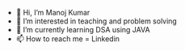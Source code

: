 - 👋 Hi, I’m Manoj Kumar
- 👀 I’m interested in teaching and problem solving
- 🌱 I’m currently learning DSA using JAVA
- 📫 How to reach me = Linkedin

<!---
BCAPATHSHALA/BCAPATHSHALA is a ✨ special ✨ repository because its `README.md` (this file) appears on your GitHub profile.
You can click the Preview link to take a look at your changes.
--->
